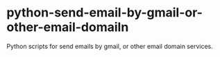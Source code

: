 # python-send-email-by-gmail-or-other-email-domailn
Python scripts for send emails by gmail, or other email domain services.

